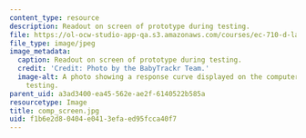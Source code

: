 ```yaml
---
content_type: resource
description: Readout on screen of prototype during testing.
file: https://ol-ocw-studio-app-qa.s3.amazonaws.com/courses/ec-710-d-lab-medical-technologies-for-the-developing-world-spring-2010/f1b6e2d80404e0413efaed95fcca40f7_comp_screen.jpg
file_type: image/jpeg
image_metadata:
  caption: Readout on screen of prototype during testing.
  credit: 'Credit: Photo by the BabyTrackr Team.'
  image-alt: A photo showing a response curve displayed on the computer screen during
    testing.
parent_uid: a3ad3400-ea45-562e-ae2f-6140522b585a
resourcetype: Image
title: comp_screen.jpg
uid: f1b6e2d8-0404-e041-3efa-ed95fcca40f7
---
```

